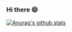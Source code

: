 ### Hi there 😄
[![Anurag's github stats](https://github-readme-stats.vercel.app/api?username=lienero)](https://github.com/anuraghazra/github-readme-stats)
<!--
**lienero/lienero** is a ✨ _special_ ✨ repository because its `README.md` (this file) appears on your GitHub profile.

Here are some ideas to get you started:

- 🔭 I’m currently working on ...
- 🌱 I’m currently learning ...
- 👯 I’m looking to collaborate on ...
- 🤔 I’m looking for help with ...
- 💬 Ask me about ...
- 📫 How to reach me: ...
- 😄 Pronouns: ...
- ⚡ Fun fact: ...
-->
